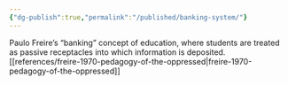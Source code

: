 ```yaml
---
{"dg-publish":true,"permalink":"/published/banking-system/"}
---
```


Paulo Freire’s “banking” concept of education, where students are treated as passive receptacles into which information is deposited.
[[references/freire-1970-pedagogy-of-the-oppressed\|freire-1970-pedagogy-of-the-oppressed]]